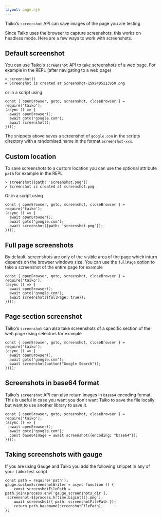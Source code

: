 ```yaml
---
layout: page.njk
---
```


Taiko's `screenshot` API can save images of the page you 
are testing. 

Since Taiko uses the browser to capture screenshots, this 
works on headless mode. Here are a few ways to work with screenshots.

## Default screenshot

You can use Taiko's `screenshot` API to take screenshots 
of a web page. For example in the REPL (after navigating to a web page)

```
> screenshot()
✔ Screenshot is created at Screenshot-1592405213958.png
```

or in a script using

```
const { openBrowser, goto, screenshot, closeBrowser } = require('taiko');
(async () => {
  await openBrowser();
  await goto('google.com');
  await screenshot();
})();
```

The snippets above saves a screenshot of `google.com` in the scripts
directory with a randomised name in the format `Screenshot-xxx`.

## Custom location

To save screenshots to a custom location you can use the optional 
attribute `path` for example in the REPL

```
> screenshot({path: 'screenshot.png'})
✔ Screenshot is created at screenshot.png
```

Or in a script using

```
const { openBrowser, goto, screenshot, closeBrowser } = require('taiko');
(async () => {
  await openBrowser();
  await goto('google.com');
  await screenshot({path: 'screenshot.png'});
})();
```

## Full page screenshots

By default, screenshots are only of the visible area of the page which
inturn depends on the browser windows size. You can use the `fullPage` 
option to take a screenshot of the entire page for example

```
const { openBrowser, goto, screenshot, closeBrowser } = require('taiko');
(async () => {
  await openBrowser();
  await goto('google.com');
  await screenshot({fullPage: true});
})();
```

## Page section screenshot

Taiko's `screenshot` can also take screenshots of a specific section
of the web page using selectors for example

```
const { openBrowser, goto, screenshot, closeBrowser } = require('taiko');
(async () => {
  await openBrowser();
  await goto('google.com');
  await screenshot(button("Google Search"));
})();
```

## Screenshots in base64 format

Taiko's `screenshot` API can also return images in `base64` encoding
format. This is useful in case you want you don't want Taiko to save 
the file locally but want to use another library to save it.

```
const { openBrowser, goto, screenshot, closeBrowser } = require('taiko');
(async () => {
  await openBrowser();
  await goto('google.com');
  const base64Image = await screenshot({encoding: "base64"});
})();
```

## Taking screenshots with gauge

If you are using Gauge and Taiko you add the following snippet
in any of your Taiko test script

```
const path = require('path');
gauge.customScreenshotWriter = async function () {
    const screenshotFilePath = path.join(process.env['gauge_screenshots_dir'], `screenshot-${process.hrtime.bigint()}.png`);
    await screenshot({ path: screenshotFilePath });
    return path.basename(screenshotFilePath);
};
```
